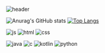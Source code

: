 <!--
**lseongmi/lseongmi** is a ✨ _special_ ✨ repository because its `README.md` (this file) appears on your GitHub profile.

Here are some ideas to get you started:

- 🔭 I’m currently working on ...
- 🌱 I’m currently learning ...
- 👯 I’m looking to collaborate on ...
- 🤔 I’m looking for help with ...
- 💬 Ask me about ...
- 📫 How to reach me: ...
- 😄 Pronouns: ...
- ⚡ Fun fact: ...
-->

![header](https://capsule-render.vercel.app/api?type=waving&color=AFEEEE&height=300&section=header&text=welcome!-nl-leeseongmi's%20Github%20Profile&fontSize=50&fontColor=white)

![Anurag's GitHub stats](https://github-readme-stats.vercel.app/api?username=anuraghazra&show_icons=true&bg_color=00000000)
[![Top Langs](https://github-readme-stats.vercel.app/api/top-langs/?username=lseongmi)](https://github.com/anuraghazra/github-readme-stats)

![js](https://img.shields.io/badge/JavaScript-F7DF1E?style=for-the-badge&logo=JavaScript&logoColor=white) ![html](https://img.shields.io/badge/HTML5-E34F26?style=for-the-badge&logo=html5&logoColor=white) ![css](https://img.shields.io/badge/CSS3-1572B6?style=for-the-badge&logo=css3&logoColor=white) 

![java](https://img.shields.io/badge/Java-ED8B00?style=for-the-badge&logo=openjdk&logoColor=white) ![c](https://img.shields.io/badge/C-00599C?style=for-the-badge&logo=c&logoColor=white) ![kotlin](https://img.shields.io/badge/Kotlin-0095D5?&style=for-the-badge&logo=kotlin&logoColor=white) ![python](https://img.shields.io/badge/Python-3776AB?style=for-the-badge&logo=python&logoColor=white)
